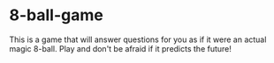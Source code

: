 # 8-ball-game

This is a game that will answer questions for you as if it were an actual magic 8-ball. Play and don't be afraid if it predicts the future!
